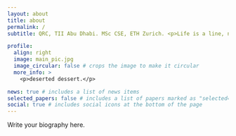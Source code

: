 ```yaml
---
layout: about
title: about
permalink: /
subtitle: QRC, TII Abu Dhabi. MSc CSE, ETH Zurich. <p>Life is a line, not a line segment.</p>

profile:
  align: right
  image: main_pic.jpg
  image_circular: false # crops the image to make it circular
  more_info: >
    <p>deserted dessert.</p>

news: true # includes a list of news items
selected_papers: false # includes a list of papers marked as "selected={true}"
social: true # includes social icons at the bottom of the page
---
```


Write your biography here.
